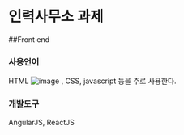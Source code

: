 # 인력사무소 과제
##Front end
### 사용언어
HTML ![image](https://pixabay.com/illustrations/logo-html-html5-icon-2582748/)
, CSS, javascript 등을 주로 사용한다.
### 개발도구
AngularJS, ReactJS
